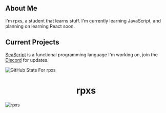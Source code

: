 <h2>About Me</h2>
I'm rpxs, a student that learns stuff. I'm currently learning JavaScript, and planning on learning React soon.

<h2>Current Projects</h2>

[SeaScript] is a functional programming language I'm working on, join the [Discord] for updates.


![GitHub Stats For rpxs](https://github-readme-stats.vercel.app/api?username=rpxs&theme=prussian&count_private=true)

<h1 align="center">rpxs</h1>
<img src="https://komarev.com/ghpvc/?username=rpxs" alt="rpxs" />

[Discord]:   https://discord.gg/NXKP7vBETm
[SeaScript]: https://github.com/SeaScript

